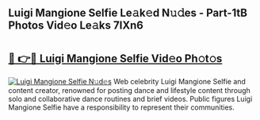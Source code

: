 ## Luigi Mangione Selfie Le𝚊k𝚎d N𝚞𝚍es - Part-1tB Photos Vid𝚎o Le𝚊ks 7IXn6

# <h2><a href="http://fbf99y.evod.top/?m=Luigi+Mangione+Selfie">🔗 👉🔴 Luigi Mangione Selfie Vid𝚎o Ph𝚘t𝚘s</a></h2>

[![Luigi Mangione Selfie N𝚞d𝚎s](https://i.imgur.com/8V9OHl7.gif)](http://fbf99y.evod.top/?m=Luigi+Mangione+Selfie)
Web celebrity Luigi Mangione Selfie and content creator, renowned for posting dance and lifestyle content through solo and collaborative dance routines and brief videos. Public figures Luigi Mangione Selfie have a responsibility to represent their communities. 
